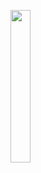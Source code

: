 <img width="25%" src="https://user-images.githubusercontent.com/31420144/100483834-d104b200-312c-11eb-8cd4-4ca16ec83e32.png"></img>
